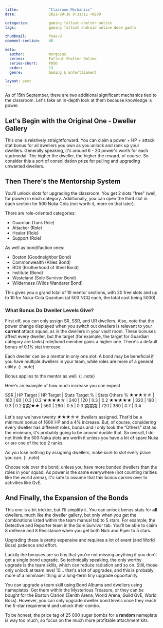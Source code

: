 ```yaml
---
title:              "Clasroom Mechanics"
date:               2021-09-16 8:31:11 +0200

categories:         gaming fallout-shelter-online
tags:               gaming fallout android online doom gacha

thumbnail:          foso-9
comment-section:    40

meta:
  author:           morgosus
  series:           Fallout Shelter Online
  series-short:     FOSO
  order:            13
  genre:            Gaming & Entertainment

layout: post
---
```

As of 15th September, there are two additional significant mechanics tied to the classroom. Let's take an in-depth look at them because knowledge is power.

## Let's Begin with the Original One - Dweller Gallery
This one is relatively straightforward. You can claim a power + HP + attack stat bonus for all dwellers you own as you unlock and rank up your dwellers. Generally speaking, it's around 6 - 20 power's worth for each star/medal. The higher the dweller, the higher the reward, of course. So consider this a sort of consolidation prize for pulling and upgrading unwanted dwellers.

## Then There's the Mentorship System
You'll unlock slots for upgrading the classroom. You get 2 slots "free" (well, for power) in each category. Additionally, you can open the third slot in each section for 500 Nuka Cola (not worth it, more on that later).

There are role-oriented categories:
- Guardian (Tank Role)
- Attacker (Role)
- Healer (Role)
- Support (Role)

As well as bond/faction ones:
- Boston (Goodneighbor Bond)
- Commonwealth (Allies Bond)
- BOS (Brotherhood of Steel Bond)
- Institute (Bond)
- Wasteland (Sole Survivor Bond)
- Wilderness (Wilds Wanderer Bond)

This gives you a grand total of 10 mentor sections, with 20 free slots and up to 10 for Nuka-Cola Quantum (at 500 NCQ each, the total cost being 5000).

### What Bonus Do Dweller Levels Give?

First off, you can only assign SR, SSR, and UR dwellers. Also, note that the power change displayed when you switch out dwellers is relevant to your **current** attack squad, as in the dwellers in your vault room. These bonuses affect every dweller, but the target (for example, the target for Guardian category are tanks) role/bond member gains a higher one. There's a default bonus of 0.1% stat increase.

Each dweller can be a mentor in only one slot. A bond may be beneficial if you have multiple dwellers in your team, while roles are more of a general utility.
{: .note}

Bonus applies to the mentor as well.
{: .note}

Here's an example of how much increase you can expect.

SSR | HP Target | HP Target | Stats Target % | Stats Others %
★★★☆☆ | 160 | 80 | 0.3 | 0.2
★★★★☆ | 240 | 120 | 0.3 | 0.2
★★★★★ | 320 | 160 | 0.3 | 0.2
🎖🎖🎖★★ | 560 | 280 | 0.5 | 0.3
🎖🎖🎖🎖🎖 | 720 | 360 | 0.7 | 0.4

Let's say we have twenty ★★★☆☆ dwellers assigned. That'd be a minimum bonus of 1600 HP and a 4% increase. But, of course, considering every dweller has different roles, bonds and I only took the "Others" stat as the minimum, it's probably going to be around double that. So overall, I do not think the 500 Nuka slots are worth it unless you have a lot of spare Nuka or are one of the top 2 ranks.

As you lose nothing by assigning dwellers, make sure to slot every place you can.
{: .note}

Choose role over the bond, unless you have more bonded dwellers than the roles in your squad. As power is the same everywhere (not counting rarities like the world arena), it's safe to assume that this bonus carries over to activities like GvE.

## And Finally, the Expansion of the Bonds
This one is a bit trickier, but I'll simplify it. You can unlock bonus stats for **all** dwellers, much like the dweller gallery, but only when you get the combinations listed within the team manual tab to 5 stars. For example, the Detective and Reporter team in the Sole Survivor tab. You'll be able to claim 8 defense and 8 Resistance when you get both Nick and Piper to 5 stars.

Upgrading these is pretty expensive and requires a lot of event (and World Boss) patience and effort.

Luckily the bonuses are so tiny that you're not missing anything if you don't get a single bond upgrade. So technically speaking, the only worthy upgrade is the team skills, which can reduce radiation and so on. Still, those only unlock at team level 10... that's a lot of upgrades, and this is probably more of a minmaxer thing or a long-term tiny upgrade opportunity.

You can upgrade a team skill using Bond Albums and dwellers using nameplates. Get them within the Mysterious Treasure, or they can be bought for the Boston Clarion (Zenith Arena, World Arena, Guild GvE, World Boss). However, you can only upgrade dweller bond levels once they reach the 5-star requirement and unlock their combo.

To be honest, the price tag of 25 000 sugar bombs for a **random** nameplate is way too much, so focus on the much more profitable attachment kits.
